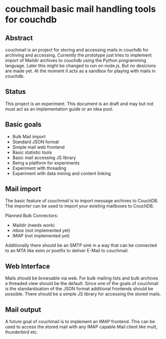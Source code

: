 couchmail basic mail handling tools for couchdb
===============================================

Abstract
--------

couchmail is an project for storing and accessing mails in couchdb
for archiving and accessing. Currently the prototype just tries to
implement import of Maildir archives to couchdb using the Python
programming language. Later this might be changed to run on node.js.
But no desicions are made yet. At the moment it acts as a sandbox
for playing with mails in couchdb.


Status
------

This project is an experiment. This document is an draft and may
but not must act as an implementation guide or an idea pool.


Basic goals
-----------

 * Bulk Mail import
 * Standard JSON format
 * Simple mail web frontend
 * Basic statistic tools
 * Basic mail accessing JS library
 * Being a platform for experiments
 * Experiment with threading
 * Experiment with data mining and content linking


Mail import
-----------

The basic feature of *couchmail* is to import message archives to
CouchDB. The importer can be used to import your existing mailboxes
to CouchDB.

Planned Bulk Connectors:

 * Maildir (needs work)
 * mbox (not implemented yet)
 * IMAP (not implemented yet)

Additionally there should be an SMTP sink in a way that can be
connected to an MTA like exim or postfix to deliver E-Mail to
couchmail.


Web Interface
-------------

Mails should be browsable via web. For bulk mailing lists and bulk
archives a threaded view should be the default. Since one of the
goals of couchmail is the standardisation of the JSON format
additional frontends should be possible. There should be a simple
JS library for accessing the stored mails. 


Mail output
-----------

A future goal of couchmail is to implement an IMAP frontend. This can
be used to access the stored mail with any IMAP capable Mail client
like mutt, thunderbird etc.
